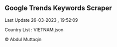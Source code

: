 

## Google Trends Keywords Scraper 
 
Last Update 26-03-2023 , 19:52:09

Country List :
VIETNAM.json



© Abdul Muttaqin 
